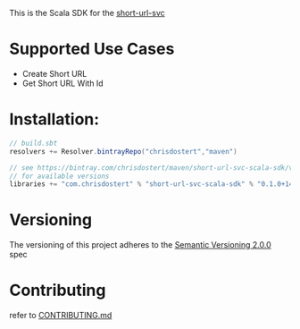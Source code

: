 This is the Scala SDK for the [short-url-svc](https://github.com/chrisdostert/short-url-svc)

# Supported Use Cases
- Create Short URL 
- Get Short URL With Id

# Installation:
```SCALA
// build.sbt
resolvers += Resolver.bintrayRepo("chrisdostert","maven")

// see https://bintray.com/chrisdostert/maven/short-url-svc-scala-sdk/view 
// for available versions
libraries += "com.chrisdostert" % "short-url-svc-scala-sdk" % "0.1.0+1456877193"
```

# Versioning

The versioning of this project adheres to the [Semantic Versioning 2.0.0](http://semver.org/spec/v2.0.0.html) spec

# Contributing

refer to [CONTRIBUTING.md](CONTRIBUTING.md)